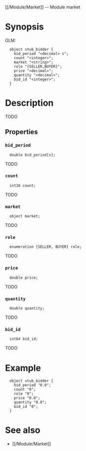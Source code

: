 [[/Module/Market]] -- Module market

# Synopsis
GLM:
~~~
  object stub_bidder {
    bid_period "<decimal> s";
    count "<integer>";
    market "<string>";
    role "{SELLER,BUYER}";
    price "<decimal>";
    quantity "<decimal>";
    bid_id "<integer>";
  }
~~~

# Description

TODO

## Properties

### `bid_period`
~~~
  double bid_period[s];
~~~

TODO

### `count`
~~~
  int16 count;
~~~

TODO

### `market`
~~~
  object market;
~~~

TODO

### `role`
~~~
  enumeration {SELLER, BUYER} role;
~~~

TODO

### `price`
~~~
  double price;
~~~

TODO

### `quantity`
~~~
  double quantity;
~~~

TODO

### `bid_id`
~~~
  int64 bid_id;
~~~

TODO

# Example

~~~
  object stub_bidder {
    bid_period "0.0";
    count "0";
    role "0";
    price "0.0";
    quantity "0.0";
    bid_id "0";
  }
~~~

# See also
* [[/Module/Market]]

